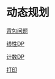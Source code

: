 # 动态规划

[背包问题](背包问题/背包问题.md "背包问题")

[线性DP](线性DP/线性DP.md "线性DP")

[计数DP](计数DP/计数DP.md "计数DP")

[打印](打印/打印.md "打印")
